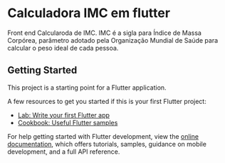 # Calculadora IMC em flutter

Front end Calcularoda de IMC. IMC é a sigla para Índice de Massa Corpórea, parâmetro
adotado pela Organização Mundial de Saúde para calcular o peso ideal de cada pessoa.

## Getting Started

This project is a starting point for a Flutter application.

A few resources to get you started if this is your first Flutter project:

- [Lab: Write your first Flutter app](https://docs.flutter.dev/get-started/codelab)
- [Cookbook: Useful Flutter samples](https://docs.flutter.dev/cookbook)

For help getting started with Flutter development, view the
[online documentation](https://docs.flutter.dev/), which offers tutorials,
samples, guidance on mobile development, and a full API reference.
